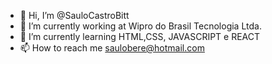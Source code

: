 - 👋 Hi, I’m @SauloCastroBitt
- 👀 I’m currently working at Wipro do Brasil Tecnologia Ltda.
- 🌱 I’m currently learning HTML,CSS, JAVASCRIPT e REACT
- 📫 How to reach me saulobere@hotmail.com

<!---
SauloCastroBitt/SauloCastroBitt is a ✨ special ✨ repository because its `README.md` (this file) appears on your GitHub profile.
You can click the Preview link to take a look at your changes.
--->
